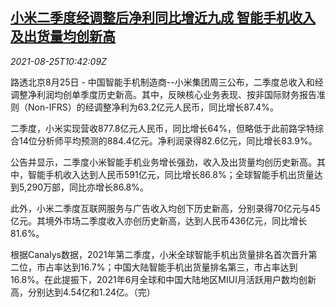 <!--1629889262000-->
[小米二季度经调整后净利同比增近九成 智能手机收入及出货量均创新高](https://cn.reuters.com/article/xiaomi-net-profit-0825-wedn-idCNKBS2FQ0TI)
------

<div><i>2021-08-25T10:42:09Z</i></div><p>路透北京8月25日 - 中国智能手机制造商--小米集团周三公布，二季度总收入和经调整净利润均创单季度历史新高。其中，反映核心业务表现、按非国际财务报告准则（Non-IFRS）的经调整净利为63.2亿元人民币，同比增长87.4%。</p><p>二季度，小米实现营收877.8亿元人民币，同比增长64%，但略低于此前路孚特综合14位分析师平均预测的884.4亿元。净利润录得82.6亿元，同比增长83.9%。</p><p>公告并显示，二季度小米智能手机业务增长强劲，收入及出货量均创历史新高。其中，智能手机收入达到人民币591亿元，同比增长86.8%；全球智能手机出货量达到5,290万部，同比亦增长86.8%。</p><p>此外，小米二季度互联网服务与广告收入均创下历史新高，分别录得70亿元与45亿元。其境外市场二季度收入亦创历史新高，达到人民币436亿元，同比增长81.6%。</p><p>根据Canalys数据，2021年第二季度，小米全球智能手机出货量排名首次晋升第二位，市占率达到16.7%；中国大陆智能手机出货量排名第三，市占率达到16.8%。在此提振下，2021年6月全球和中国大陆地区MIUI月活跃用户数均创新高，分别达到4.54亿和1.24亿。（完）</p>
